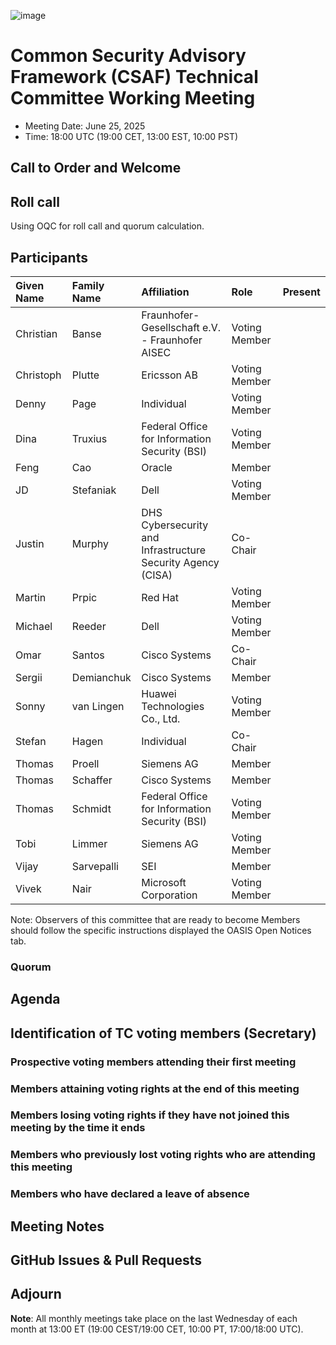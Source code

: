 ![image](https://user-images.githubusercontent.com/1690898/139102180-5c1e2583-14f1-4f58-ab2b-9e3807ed529c.png)

# Common Security Advisory Framework (CSAF) Technical Committee Working Meeting

- Meeting Date: June 25, 2025
- Time: 18:00 UTC (19:00 CET, 13:00 EST, 10:00 PST)

## Call to Order and Welcome

## Roll call

Using OQC for roll call and quorum calculation.

## Participants

| Given Name | Family Name | Affiliation                                                 | Role          | Present |
|:-----------|:------------|:------------------------------------------------------------|:--------------|:--------|
| Christian  | Banse       | Fraunhofer-Gesellschaft e.V. - Fraunhofer AISEC             | Voting Member |         |
| Christoph  | Plutte      | Ericsson AB                                                 | Voting Member |         |
| Denny      | Page        | Individual                                                  | Voting Member |         |
| Dina       | Truxius     | Federal Office for Information Security (BSI)               | Voting Member |         |
| Feng       | Cao         | Oracle                                                      | Member        |         |
| JD         | Stefaniak   | Dell                                                        | Voting Member |         |
| Justin     | Murphy      | DHS Cybersecurity and Infrastructure Security Agency (CISA) | Co-Chair      |         |
| Martin     | Prpic       | Red Hat                                                     | Voting Member |         |
| Michael    | Reeder      | Dell                                                        | Voting Member |         |
| Omar       | Santos      | Cisco Systems                                               | Co-Chair      |         |
| Sergii     | Demianchuk  | Cisco Systems                                               | Member        |         |
| Sonny      | van Lingen  | Huawei Technologies Co., Ltd.                               | Voting Member |         |
| Stefan     | Hagen       | Individual                                                  | Co-Chair      |         |
| Thomas     | Proell      | Siemens AG                                                  | Member        |         |
| Thomas     | Schaffer    | Cisco Systems                                               | Member        |         |
| Thomas     | Schmidt     | Federal Office for Information Security (BSI)               | Voting Member |         |
| Tobi       | Limmer      | Siemens AG                                                  | Voting Member |         |
| Vijay      | Sarvepalli  | SEI                                                         | Member        |         |
| Vivek      | Nair        | Microsoft Corporation                                       | Voting Member |         |

Note: Observers of this committee that are ready to become Members should follow the specific instructions displayed the OASIS Open Notices tab.

### Quorum

## Agenda

## Identification of TC voting members (Secretary)

### Prospective voting members attending their first meeting

### Members attaining voting rights at the end of this meeting

### Members losing voting rights if they have not joined this meeting by the time it ends

### Members who previously lost voting rights who are attending this meeting

### Members who have declared a leave of absence

## Meeting Notes

## GitHub Issues & Pull Requests

## Adjourn

**Note**: All monthly meetings take place on the last Wednesday of each month at 13:00 ET (19:00 CEST/19:00 CET, 10:00 PT, 17:00/18:00 UTC).
